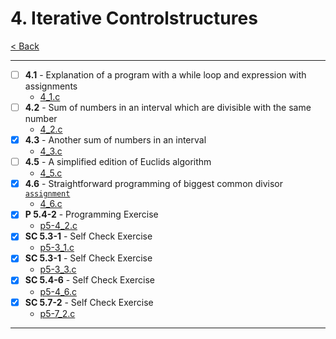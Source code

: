 # 4. Iterative Controlstructures
[< Back](../README.md)

---
- [ ] **4.1** - Explanation of a program with a while loop and expression with assignments
    - [4_1.c](./4_1.c)
- [ ] **4.2** - Sum of numbers in an interval which are divisible with the same number
    - [4_2.c](./4_2.c)
- [x] **4.3** - Another sum of numbers in an interval
    - [4_3.c](./4_3.c)
- [ ] **4.5** - A simplified edition of Euclids algorithm
    - [4_5.c](./4_5.c)
- [x] **4.6** - Straightforward programming of biggest common divisor [`assignment`](../assignments/assignment_4.c)
    - [4_6.c](./4_6.c)
- [x] **P 5.4-2** - Programming Exercise
    - [p5-4_2.c](./p5-4_2.c)
- [x] **SC 5.3-1** - Self Check Exercise
    - [p5-3_1.c](./p5-3_1.c)
- [x] **SC 5.3-1** - Self Check Exercise
    - [p5-3_3.c](./p5-3_3.c)
- [x] **SC 5.4-6** - Self Check Exercise
    - [p5-4_6.c](./p5-4_6.c)
- [x] **SC 5.7-2** - Self Check Exercise
    - [p5-7_2.c](./p5-7_2.c)
---